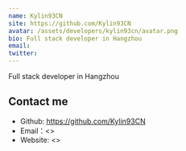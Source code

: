 ```yaml
---
name: Kylin93CN
site: https://github.com/Kylin93CN
avatar: /assets/developers/kylin93cn/avatar.png
bio: Full stack developer in Hangzhou
email: 
twitter: 
---
```


Full stack developer in Hangzhou

## Contact me

- Github: <https://github.com/Kylin93CN>
- Email：<>
- Website: <>
  